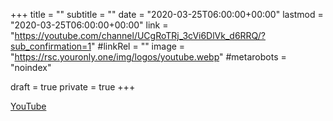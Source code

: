 +++
title = ""
subtitle = ""
date = "2020-03-25T06:00:00+00:00"
lastmod = "2020-03-25T06:00:00+00:00"
link = "https://youtube.com/channel/UCgRoTRj_3cVi6DlVk_d6RRQ/?sub_confirmation=1"
#linkRel = ""
image = "https://rsc.youronly.one/img/logos/youtube.webp"
#metarobots = "noindex"

draft = true
private = true
+++

[YouTube](https://youtube.com/channel/UCgRoTRj_3cVi6DlVk_d6RRQ/?sub_confirmation=1 "YouTube")
